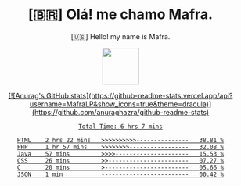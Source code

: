 
<!--Titulo-->           
<h1 align="center">
 [🇧🇷] Olá! me chamo Mafra.
</h1>
<p align="center">
 [🇺🇸] Hello! my name is Mafra.
</p>
<p align="center">
<img src="https://media3.giphy.com/media/hu9xj9UtxpoY3oytsh/giphy.gif?cid=ecf05e47xx6fyhk8nnij7i7v1wr8yoij8jabs4xuww5k8apm&rid=giphy.gif&ct=s" width="75" height="75"/>
</p>

<!--<pre>
    
</pre>-->

<div align="center">
  <a href="https://github.com/MafraLP">
[![Anurag's GitHub stats](https://github-readme-stats.vercel.app/api?username=MafraLP&show_icons=true&theme=dracula)](https://github.com/anuraghazra/github-readme-stats)

<!--START_SECTION:waka-->

```text
Total Time: 6 hrs 7 mins

HTML    2 hrs 22 mins   >>>>>>>>>>---------------   38.81 %
PHP     1 hr 57 mins    >>>>>>>>-----------------   32.08 %
Java    57 mins         >>>>---------------------   15.53 %
CSS     26 mins         >>-----------------------   07.27 %
C       20 mins         >------------------------   05.66 %
JSON    1 min           -------------------------   00.42 %
```

<!--END_SECTION:waka-->



